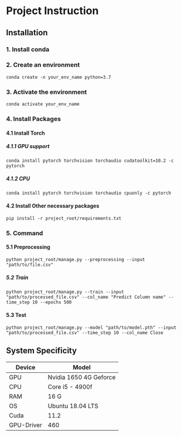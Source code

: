 # Project Instruction

## Installation
### 1. Install conda
### 2. Create an environment
    
    conda create -n your_env_name python=3.7
### 3. Activate the environment
    conda activate your_env_name
### 4. Install Packages
#### 4.1 Install Torch
##### 4.1.1 GPU support
    conda install pytorch torchvision torchaudio cudatoolkit=10.2 -c pytorch
##### 4.1.2 CPU 
    conda install pytorch torchvision torchaudio cpuonly -c pytorch
#### 4.2 Install Other necessary packages
    pip install -r project_root/requirements.txt

### 5. Command
#### 5.1 Preprocessing
    python project_root/manage.py --preprocessing --input "path/to/file.csv"
##### 5.2 Train
    python project_root/manage.py --train --input "path/to/processed_file.csv" --col_name "Predict Column name" --time_step 10 --epochs 500 

#### 5.3 Test
    python project_root/manage.py --model "path/to/model.pth" --input "path/to/processed_file.csv" --time_step 10 --col_name Close


## System Specificity

| Device      | Model |
| ----------- | ----------- |
| GPU       | Nvidia 1650 4G Geforce|
| CPU   | Core i5 - 4900f|
| RAM   | 16 G|
| OS   | Ubuntu 18.04 LTS|
| Cuda   | 11.2|
| GPU-Driver   | 460|






    